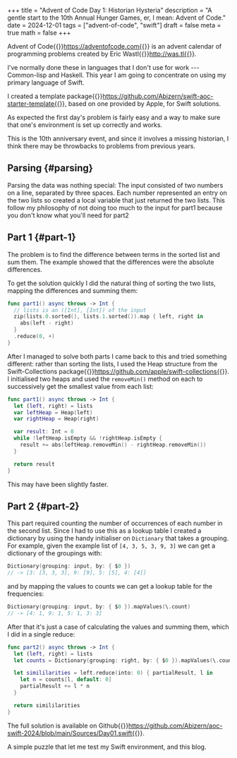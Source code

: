 +++
title = "Advent of Code Day 1: Historian Hysteria"
description = "A gentle start to the 10th Annual Hunger Games, er, I mean: Advent of Code."
date = 2024-12-01
tags = ["advent-of-code", "swift"]
draft = false
meta = true
math = false
+++

Advent of Code{{<sidenote>}}https://adventofcode.com{{</sidenote>}} is an advent calendar of programming problems created by Eric Wastl{{<sidenote>}}http://was.tl{{</sidenote>}}.

I've normally done these in languages that I don't use for work --- Common-lisp and Haskell. This year I am going to concentrate on using my primary language of Swift.

I created a template package{{<sidenote>}}https://github.com/Abizern/swift-aoc-starter-template{{</sidenote>}}, based on one provided by Apple, for Swift solutions.

As expected the first day's problem is fairly easy and a way to make sure that one's environment is set up correctly and works.

This is the 10th anniversary event, and since it involves a missing historian, I think there may be throwbacks to problems from previous years.


## Parsing {#parsing}

Parsing the data was nothing special: The input consisted of two numbers on a line, separated by three spaces. Each number represented an entry on the two lists so created a local variable that just returned the two lists. This follow my philosophy of not doing too much to the input for part1 because you don't know what you'll need for part2


## Part 1 {#part-1}

The problem is to find the difference between terms in the sorted list and sum them. The example showed that the differences were the absolute differences.

To get the solution quickly I did the natural thing of sorting the two lists, mapping the differences and summing them:

```swift
func part1() async throws -> Int {
  // lists is an ([Int], [Int]) of the input
  zip(lists.0.sorted(), lists.1.sorted()).map { left, right in
    abs(left - right)
  }
  .reduce(0, +)
}
```

After I managed to solve both parts I came back to this and tried something different: rather than sorting the lists, I used the Heap structure from the Swift-Collections package{{<sidenote>}}https://github.com/apple/swift-collections{{</sidenote>}}. I initialised two heaps and used the `removeMin()` method on each to successively get the smallest value from each list:

```swift
func part1() async throws -> Int {
  let (left, right) = lists
  var leftHeap = Heap(left)
  var rightHeap = Heap(right)

  var result: Int = 0
  while !leftHeap.isEmpty && !rightHeap.isEmpty {
    result += abs(leftHeap.removeMin() - rightHeap.removeMin())
  }

  return result
}
```

This may have been slightly faster.


## Part 2 {#part-2}

This part required counting the number of occurrences of each number in the second list. Since I had to use this as a lookup table I created a dictionary by using the handy initialiser on `Dictionary` that takes a grouping. For example, given the example list of `[4, 3, 5, 3, 9, 3]` we can get a dictionary of the groupings with:

```swift
Dictionary(grouping: input, by: { $0 })
// -> [3: [3, 3, 3], 9: [9], 5: [5], 4: [4]]
```

and by mapping the values to counts we can get a lookup table for the frequencies:

```swift
Dictionary(grouping: input, by: { $0 }).mapValues(\.count)
// -> [4: 1, 9: 1, 5: 1, 3: 3]
```

After that it's just a case of calculating the values and summing them, which I did in a single reduce:

```swift
func part2() async throws -> Int {
  let (left, right) = lists
  let counts = Dictionary(grouping: right, by: { $0 }).mapValues(\.count)

  let simililarities = left.reduce(into: 0) { partialResult, l in
    let n = counts[l, default: 0]
    partialResult += l * n
  }

  return simililarities
}
```

The full solution is available on Github{{<sidenote>}}https://github.com/Abizern/aoc-swift-2024/blob/main/Sources/Day01.swift{{</sidenote>}}.

A simple puzzle that let me test my Swift environment, and this blog.
